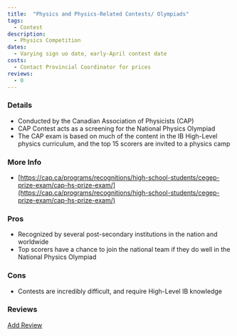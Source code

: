 ```yaml
---
title:  "Physics and Physics-Related Contests/ Olympiads"
tags: 
  - Contest
description:
  - Physics Competition
dates:
  - Varying sign uo date, early-April contest date
costs:
  - Contact Provincial Coordinator for prices
reviews:
  - 0
---
```


### Details
- Conducted by the Canadian Association of Physicists (CAP)
- CAP Contest acts as a screening for the National Physics Olympiad
- The CAP exam is based on much of the content in the IB High-Level physics curriculum, and the top 15 scorers are invited to a physics camp

### More Info
- [https://cap.ca/programs/recognitions/high-school-students/cegep-prize-exam/cap-hs-prize-exam/](https://cap.ca/programs/recognitions/high-school-students/cegep-prize-exam/cap-hs-prize-exam/)

### Pros
- Recognized by several post-secondary institutions in the nation and worldwide
- Top scorers have a chance to join the national team if they do well in the National Physics Olympiad

### Cons
- Contests are incredibly difficult, and require High-Level IB knowledge

### Reviews
<div markdown="0"><a href="{{site.baseurl}}/contact" class="btn">Add Review</a></div>
